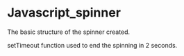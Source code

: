 # Javascript_spinner

The basic structure of the spinner created.

setTimeout function used to end the spinning in 2 seconds.
